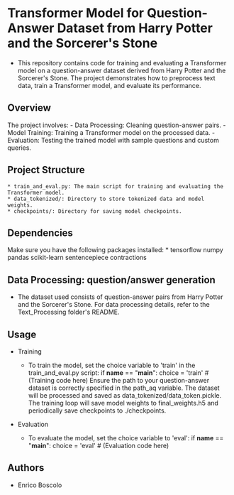 # Transformer Model for Question-Answer Dataset from Harry Potter and the Sorcerer's Stone

* This repository contains code for training and evaluating a Transformer model on a question-answer dataset derived from Harry Potter and the Sorcerer's Stone. The project demonstrates how to preprocess text data, train a Transformer model, and evaluate its performance.

## Overview
The project involves:
	- Data Processing: Cleaning question-answer pairs.
	- Model Training: Training a Transformer model on the processed data.
	- Evaluation: Testing the trained model with sample questions and custom queries.

## Project Structure
	* train_and_eval.py: The main script for training and evaluating the Transformer model.
	* data_tokenized/: Directory to store tokenized data and model weights.
	* checkpoints/: Directory for saving model checkpoints.



## Dependencies
Make sure you have the following packages installed:
	* tensorflow numpy pandas scikit-learn sentencepiece contractions



## Data Processing: question/answer generation
* The dataset used consists of question-answer pairs from Harry Potter and the Sorcerer's Stone. For data processing details, refer to the Text_Processing folder's README.


## Usage
* Training
	-  To train the model, set the choice variable to 'train' in the train_and_eval.py script:
		if __name__ == "__main__":
    			choice = 'train'
    			# (Training code here)
	   Ensure the path to your question-answer dataset is correctly specified in the path_aq variable. The dataset will be processed and saved as 	  	   data_tokenized/data_token.pickle.
	   The training loop will save model weights to final_weights.h5 and periodically save checkpoints to ./checkpoints.

* Evaluation
	- To evaluate the model, set the choice variable to 'eval':
		if __name__ == "__main__":
    			choice = 'eval'
    			# (Evaluation code here)


## Authors

* Enrico Boscolo